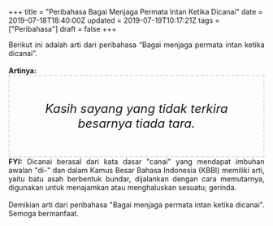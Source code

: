 +++
title = "Peribahasa Bagai Menjaga Permata Intan Ketika Dicanai"
date = 2019-07-18T18:40:00Z
updated = 2019-07-19T10:17:21Z
tags = ["Peribahasa"]
draft = false
+++

<div dir="ltr" style="text-align: left;" trbidi="on"><div style="text-align: justify;">Berikut ini adalah arti dari peribahasa “Bagai menjaga permata intan ketika dicanai”.</div><br /><div style="text-align: justify;"><b>Artinya:</b></div><div style="border: 2px dashed #ddd; font-size: 24px; height: auto; margin: 0 auto; padding: 50px; text-align: center; width: auto;"><i>Kasih sayang yang tidak terkira besarnya tiada tara.</i></div><div style="text-align: justify;"><b>FYI:</b> Dicanai berasal dari kata dasar "canai" yang mendapat imbuhan awalan "di-" dan dalam Kamus Besar Bahasa Indonesia (KBBI) memiliki arti, yaitu batu asah berbentuk bundar, dijalankan dengan cara memutarnya, digunakan untuk menajamkan atau menghaluskan sesuatu; gerinda.<br /><br /></div><div style="text-align: justify;">Demikian arti dari peribahasa "Bagai menjaga permata intan ketika dicanai". Semoga bermanfaat.</div></div>
